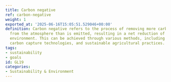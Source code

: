 ```yaml
---
title: Carbon negative
ref: carbon-negative
weight: 1
exported_at: '2025-06-16T15:05:51.529046+00:00'
definition: Carbon negative refers to the process of removing more carbon dioxide
  from the atmosphere than is emitted, resulting in a net reduction of carbon in the
  environment. This can be achieved through various methods, including reforestation,
  carbon capture technologies, and sustainable agricultural practices.
tags:
- sustainability
- goals
id: GL19
categories:
- Sustainability & Environment
---
```


